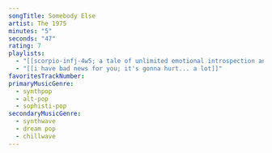 ```yaml
---
songTitle: Somebody Else
artist: The 1975
minutes: "5"
seconds: "47"
rating: 7
playlists:
  - "[[scorpio-infj-4w5; a tale of unlimited emotional introspection and arcane bullshit]]"
  - "[[i have bad news for you; it's gonna hurt... a lot]]"
favoritesTrackNumber:
primaryMusicGenre:
  - synthpop
  - alt-pop
  - sophisti-pop
secondaryMusicGenre:
  - synthwave
  - dream pop
  - chillwave
---
```


